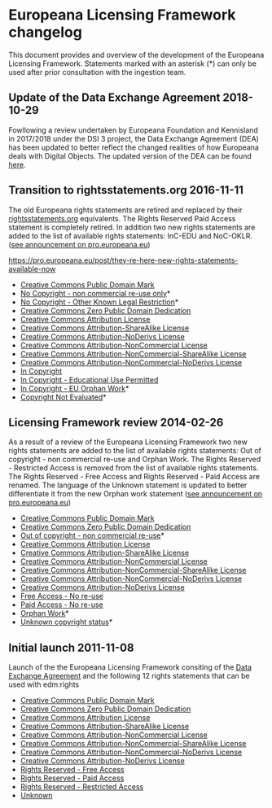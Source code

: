 # Europeana Licensing Framework changelog

This document provides and overview of the development of the Europeana Licensing Framework. Statements marked with an asterisk (*) can only be used after prior consultation with the ingestion team. 

## Update of the Data Exchange Agreement 2018-10-29

Fowllowing a review undertaken by Europeana Foundation and Kennisland in 2017/2018 under the DSI 3 project, the Data Exchange Agreement (DEA) has been updated to better reflect the changed realities of how Europeana deals with Digital Objects. The updated version of the DEA can be found [here](https://github.com/Kennisland/EuropeanaLicensingFramework/blob/e2428290a6be33ff22ebb582de695d27a11e5c53/dea.md).

## Transition to rightsstatements.org 2016-11-11

The old Europeana rights statements are retired and replaced by their [rightsstatements.org](http://www.rightsstatements.org) equivalents. The Rights Reserved Paid Access statement is completely retired. In addition two new rights statements are added to the list of available rights statements: InC-EDU and NoC-OKLR. ([see announcement on pro.europeana.eu](https://pro.europeana.eu/post/they-re-here-new-rights-statements-available-now))

https://pro.europeana.eu/post/they-re-here-new-rights-statements-available-now

* [Creative Commons Public Domain Mark](https://creativecommons.org/publicdomain/mark/1.0/)
* [No Copyright - non commercial re-use only](http://rightsstatements.org/vocab/NoC-NC/1.0/)*
* [No Copyright - Other Known Legal Restriction](http://rightsstatements.org/vocab/NoC-OKLR/1.0/)*
* [Creative Commons Zero Public Domain Dedication](https://creativecommons.org/publicdomain/zero/1.0/)
* [Creative Commons Attribution License](https://creativecommons.org/licenses/by/4.0/)
* [Creative Commons Attribution-ShareAlike License](https://creativecommons.org/licenses/by-sa/4.0/)
* [Creative Commons Attribution-NoDerivs License](https://creativecommons.org/licenses/by-nd/4.0/)
* [Creative Commons Attribution-NonCommercial 
License](https://creativecommons.org/licenses/by-nc/4.0/)
* [Creative Commons Attribution-NonCommercial-ShareAlike License](https://creativecommons.org/licenses/by-nc-sa/4.0/)
* [Creative Commons Attribution-NonCommercial-NoDerivs License](https://creativecommons.org/licenses/by-nc-nd/4.0/)
* [In Copyright](http://rightsstatements.org/vocab/InC/1.0/)
* [In Copyright - Educational Use Permitted](http://rightsstatements.org/vocab/InC-EDU/1.0/)
* [In Copyright - EU Orphan Work](http://rightsstatements.org/vocab/InC-OW-EU/1.0/)*
* [Copyright Not Evaluated](http://rightsstatements.org/vocab/CNE/1.0/)*

## Licensing Framework review 2014-02-26

As a result of a review of the Europeana Licensing Framework two new rights statements are added to the list of available rights statements: Out of copyright - non commercial re-use and Orphan Work. The Rights Reserved - Restricted Access is removed from the list of available rights statements. The Rights Reserved - Free Access and Rights Reserved - Paid Access are renamed. The language of the Unknown statement is updated to better differentiate it from the new Orphan work statement ([see announcement on pro.europeana.eu](https://pro.europeana.eu/post/europeana-digital-objects-to-have-valid-rights-statement-by-july))

* [Creative Commons Public Domain Mark](https://creativecommons.org/publicdomain/mark/1.0/)
* [Creative Commons Zero Public Domain Dedication](https://creativecommons.org/publicdomain/zero/1.0/)
* [Out of copyright - non commercial re-use](https://www.europeana.eu/rights/out-of-copyright-non-commercial/)*
* [Creative Commons Attribution License](https://creativecommons.org/licenses/by/3.0/)
* [Creative Commons Attribution-ShareAlike License](https://creativecommons.org/licenses/by-sa/3.0/)
* [Creative Commons Attribution-NonCommercial License](https://creativecommons.org/licenses/by-nc/3.0/)
* [Creative Commons Attribution-NonCommercial-ShareAlike License](https://creativecommons.org/licenses/by-nc-sa/3.0/)
* [Creative Commons Attribution-NonCommercial-NoDerivs License](https://creativecommons.org/licenses/by-nc-nd/3.0/)
* [Creative Commons Attribution-NoDerivs License](https://creativecommons.org/licenses/by-nd/3.0/)
* [Free Access - No re-use](https://www.europeana.eu/rights/rr-f/)
* [Paid Access - No re-use](https://www.europeana.eu/rights/rr-p/)
* [Orphan Work](https://www.europeana.eu/rights/orphan-work-eu/)*
* [Unknown copyright status](https://www.europeana.eu/rights/unknown/)*

## Initial launch 2011-11-08

Launch of the the Europeana Licensing Framework consiting of the [Data Exchange Agreement](https://github.com/Kennisland/EuropeanaLicensingFramework/blob/763f7f4fad346ef745d581bce9ee90c2978b03ec/dea.md) and the following 12 rights statements that can be used with edm:rights

* [Creative Commons Public Domain Mark](https://creativecommons.org/publicdomain/mark/1.0/)
* [Creative Commons Zero Public Domain Dedication](https://creativecommons.org/publicdomain/zero/1.0/)
* [Creative Commons Attribution License](https://creativecommons.org/licenses/by/3.0/)
* [Creative Commons Attribution-ShareAlike License](https://creativecommons.org/licenses/by-sa/3.0/)
* [Creative Commons Attribution-NonCommercial License](https://creativecommons.org/licenses/by-nc/3.0/)
* [Creative Commons Attribution-NonCommercial-ShareAlike License](https://creativecommons.org/licenses/by-nc-sa/3.0/)
* [Creative Commons Attribution-NonCommercial-NoDerivs License](https://creativecommons.org/licenses/by-nc-nd/3.0/)
* [Creative Commons Attribution-NoDerivs License](https://creativecommons.org/licenses/by-nd/3.0/)
* [Rights Reserved - Free Access ](https://www.europeana.eu/rights/rr-f/)
* [Rights Reserved - Paid Access](https://www.europeana.eu/rights/rr-p/)
* [Rights Reserved - Restricted Access](https://www.europeana.eu/rights/rr-r/)
* [Unknown](https://www.europeana.eu/rights/unknown/)
